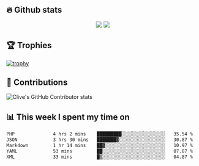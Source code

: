 ## &#128293; Github stats

<!-- GitHub Readme Streak Stats - https://github.com/DenverCoder1/github-readme-streak-stats -->
<p align="center">

<picture>
  <source 
    srcset="https://github-readme-stats.vercel.app/api?username=clivewalkden&count_private=true&show_icons=true&theme=darcula"
    media="(prefers-color-scheme: dark)"
  />
  <source
    srcset="https://github-readme-stats.vercel.app/api?username=clivewalkden&count_private=true&show_icons=true&theme=calm"
    media="(prefers-color-scheme: light), (prefers-color-scheme: no-preference)"
  />
  <img src="https://github-readme-stats.vercel.app/api?username=clivewalkden&count_private=true&show_icons=true&theme=darcula" />
</picture>

<a href="https://git.io/streak-stats" target="_blank">
  <img src="http://github-readme-streak-stats.herokuapp.com?user=clivewalkden&theme=darcula&date_format=j%20M%5B%20Y%5D" />
</a>

</p>

## &#127942; Trophies
[![trophy](https://github-profile-trophy.vercel.app/?username=clivewalkden&theme=onedark)](https://github.com/clivewalkden/github-profile-trophy)

## &#129309; Contributions
![Clive's GitHub Contributor stats](https://github-contributor-stats.vercel.app/api?username=clivewalkden)

## &#128202; This week I spent my time on
<!--START_SECTION:waka-->

```txt
PHP              4 hrs 2 mins    █████████░░░░░░░░░░░░░░░░   35.54 %
JSON             3 hrs 30 mins   ███████▓░░░░░░░░░░░░░░░░░   30.87 %
Markdown         1 hr 14 mins    ██▓░░░░░░░░░░░░░░░░░░░░░░   10.97 %
YAML             53 mins         ██░░░░░░░░░░░░░░░░░░░░░░░   07.87 %
XML              33 mins         █▒░░░░░░░░░░░░░░░░░░░░░░░   04.87 %
```

<!--END_SECTION:waka-->
